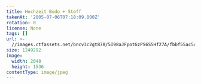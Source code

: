 ```yaml
---
title: Hochzeit Bodo + Steff
takenAt: '2005-07-06T07:18:09.000Z'
rotation: 0
license: None
tags: []
url: >-
  //images.ctfassets.net/bncv3c2gt878/5I98aJFpotGzPS6S5Hf27A/fbbf55ac5cbc86a22637e010a54e9694/hochzeit-bodo--steff_4560370184_o
size: 1249292
image:
  width: 2048
  height: 1536
contentType: image/jpeg
---
```



